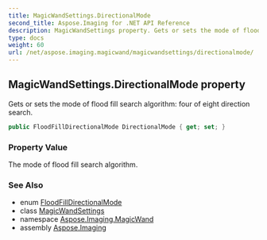```yaml
---
title: MagicWandSettings.DirectionalMode
second_title: Aspose.Imaging for .NET API Reference
description: MagicWandSettings property. Gets or sets the mode of flood fill search algorithm four of eight direction search
type: docs
weight: 60
url: /net/aspose.imaging.magicwand/magicwandsettings/directionalmode/
---
```

## MagicWandSettings.DirectionalMode property

Gets or sets the mode of flood fill search algorithm: four of eight direction search.

```csharp
public FloodFillDirectionalMode DirectionalMode { get; set; }
```

### Property Value

The mode of flood fill search algorithm.

### See Also

* enum [FloodFillDirectionalMode](../../floodfilldirectionalmode/)
* class [MagicWandSettings](../)
* namespace [Aspose.Imaging.MagicWand](../../magicwandsettings/)
* assembly [Aspose.Imaging](../../../)


